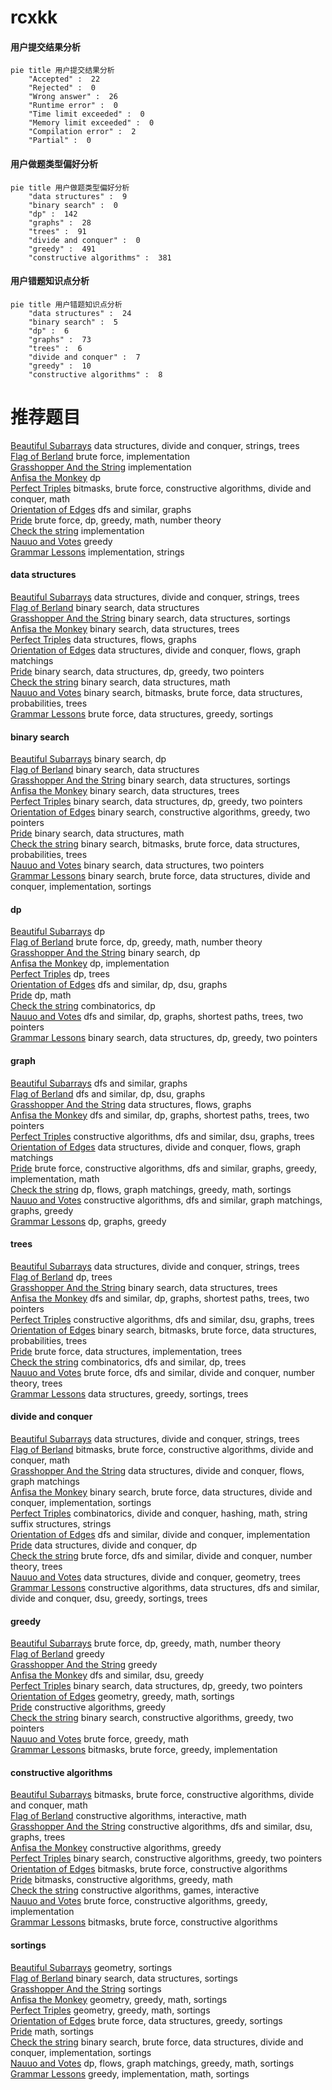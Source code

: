 # rcxkk
<!-- tabs:start -->
#### **用户提交结果分析**

```mermaid
pie title 用户提交结果分析
    "Accepted" :  22
    "Rejected" :  0
    "Wrong answer" :  26
    "Runtime error" :  0
    "Time limit exceeded" :  0
    "Memory limit exceeded" :  0
    "Compilation error" :  2
    "Partial" :  0
```
#### **用户做题类型偏好分析**

```mermaid
pie title 用户做题类型偏好分析
    "data structures" :  9
    "binary search" :  0
    "dp" :  142
    "graphs" :  28
    "trees" :  91
    "divide and conquer" :  0
    "greedy" :  491
    "constructive algorithms" :  381
```
#### **用户错题知识点分析**

```mermaid
pie title 用户错题知识点分析
    "data structures" :  24
    "binary search" :  5
    "dp" :  6
    "graphs" :  73
    "trees" :  6
    "divide and conquer" :  7
    "greedy" :  10
    "constructive algorithms" :  8
```
<!-- tabs:end -->
# 推荐题目
[Beautiful Subarrays](http://codeforces.com/problemset/problem/665/E)		data structures,
                        divide and conquer,
                        strings,
                        trees		  
[Flag of Berland](http://codeforces.com/problemset/problem/837/B)		brute force,
                        implementation		  
[Grasshopper And the String](http://codeforces.com/problemset/problem/733/A)		implementation		  
[Anfisa the Monkey](http://codeforces.com/problemset/problem/44/E)		dp		  
[Perfect Triples](https://codeforces.com/contest/1339/problem/E)		bitmasks,
                        brute force,
                        constructive algorithms,
                        divide and conquer,
                        math		  
[Orientation of Edges](http://codeforces.com/problemset/problem/883/G)		dfs and similar,
                        graphs		  
[Pride](http://codeforces.com/problemset/problem/891/A)		brute force,
                        dp,
                        greedy,
                        math,
                        number theory		  
[Check the string](http://codeforces.com/problemset/problem/960/A)		implementation		  
[Nauuo and Votes](http://codeforces.com/problemset/problem/1173/A)		greedy		  
[Grammar Lessons](https://codeforces.com/contest/114/problem/C)		implementation,
                        strings		  
<!-- tabs:start -->
#### **data structures**
[Beautiful Subarrays](http://codeforces.com/problemset/problem/665/E)		data structures,
                        divide and conquer,
                        strings,
                        trees		  
[Flag of Berland](http://codeforces.com/problemset/problem/1220/F)		binary search,
                        data structures		  
[Grasshopper And the String](http://codeforces.com/problemset/problem/862/E)		binary search,
                        data structures,
                        sortings		  
[Anfisa the Monkey](http://codeforces.com/problemset/problem/817/F)		binary search,
                        data structures,
                        trees		  
[Perfect Triples](http://codeforces.com/problemset/problem/903/G)		data structures,
                        flows,
                        graphs		  
[Orientation of Edges](http://codeforces.com/problemset/problem/793/G)		data structures,
                        divide and conquer,
                        flows,
                        graph matchings		  
[Pride](http://codeforces.com/problemset/problem/1492/C)		binary search,
                        data structures,
                        dp,
                        greedy,
                        two pointers		  
[Check the string](http://codeforces.com/problemset/problem/1490/G)		binary search,
                        data structures,
                        math		  
[Nauuo and Votes](http://codeforces.com/problemset/problem/1479/D)		binary search,
                        bitmasks,
                        brute force,
                        data structures,
                        probabilities,
                        trees		  
[Grammar Lessons](http://codeforces.com/problemset/problem/1497/A)		brute force,
                        data structures,
                        greedy,
                        sortings		  
#### **binary search**
[Beautiful Subarrays](http://codeforces.com/problemset/problem/713/E)		binary search,
                        dp		  
[Flag of Berland](http://codeforces.com/problemset/problem/1220/F)		binary search,
                        data structures		  
[Grasshopper And the String](http://codeforces.com/problemset/problem/862/E)		binary search,
                        data structures,
                        sortings		  
[Anfisa the Monkey](http://codeforces.com/problemset/problem/817/F)		binary search,
                        data structures,
                        trees		  
[Perfect Triples](http://codeforces.com/problemset/problem/1492/C)		binary search,
                        data structures,
                        dp,
                        greedy,
                        two pointers		  
[Orientation of Edges](http://codeforces.com/problemset/problem/1463/D)		binary search,
                        constructive algorithms,
                        greedy,
                        two pointers		  
[Pride](http://codeforces.com/problemset/problem/1490/G)		binary search,
                        data structures,
                        math		  
[Check the string](http://codeforces.com/problemset/problem/1479/D)		binary search,
                        bitmasks,
                        brute force,
                        data structures,
                        probabilities,
                        trees		  
[Nauuo and Votes](http://codeforces.com/problemset/problem/1436/E)		binary search,
                        data structures,
                        two pointers		  
[Grammar Lessons](http://codeforces.com/problemset/problem/1461/D)		binary search,
                        brute force,
                        data structures,
                        divide and conquer,
                        implementation,
                        sortings		  
#### **dp**
[Beautiful Subarrays](http://codeforces.com/problemset/problem/44/E)		dp		  
[Flag of Berland](http://codeforces.com/problemset/problem/891/A)		brute force,
                        dp,
                        greedy,
                        math,
                        number theory		  
[Grasshopper And the String](http://codeforces.com/problemset/problem/713/E)		binary search,
                        dp		  
[Anfisa the Monkey](http://codeforces.com/problemset/problem/1234/C)		dp,
                        implementation		  
[Perfect Triples](http://codeforces.com/problemset/problem/1146/F)		dp,
                        trees		  
[Orientation of Edges](http://codeforces.com/problemset/problem/505/B)		dfs and similar,
                        dp,
                        dsu,
                        graphs		  
[Pride](http://codeforces.com/problemset/problem/1237/E)		dp,
                        math		  
[Check the string](http://codeforces.com/problemset/problem/295/D)		combinatorics,
                        dp		  
[Nauuo and Votes](http://codeforces.com/problemset/problem/14/D)		dfs and similar,
                        dp,
                        graphs,
                        shortest paths,
                        trees,
                        two pointers		  
[Grammar Lessons](http://codeforces.com/problemset/problem/1492/C)		binary search,
                        data structures,
                        dp,
                        greedy,
                        two pointers		  
#### **graph**
[Beautiful Subarrays](http://codeforces.com/problemset/problem/883/G)		dfs and similar,
                        graphs		  
[Flag of Berland](http://codeforces.com/problemset/problem/505/B)		dfs and similar,
                        dp,
                        dsu,
                        graphs		  
[Grasshopper And the String](http://codeforces.com/problemset/problem/903/G)		data structures,
                        flows,
                        graphs		  
[Anfisa the Monkey](http://codeforces.com/problemset/problem/14/D)		dfs and similar,
                        dp,
                        graphs,
                        shortest paths,
                        trees,
                        two pointers		  
[Perfect Triples](http://codeforces.com/problemset/problem/698/B)		constructive algorithms,
                        dfs and similar,
                        dsu,
                        graphs,
                        trees		  
[Orientation of Edges](http://codeforces.com/problemset/problem/793/G)		data structures,
                        divide and conquer,
                        flows,
                        graph matchings		  
[Pride](http://codeforces.com/problemset/problem/1487/C)		brute force,
                        constructive algorithms,
                        dfs and similar,
                        graphs,
                        greedy,
                        implementation,
                        math		  
[Check the string](http://codeforces.com/problemset/problem/1437/C)		dp,
                        flows,
                        graph matchings,
                        greedy,
                        math,
                        sortings		  
[Nauuo and Votes](http://codeforces.com/problemset/problem/1470/D)		constructive algorithms,
                        dfs and similar,
                        graph matchings,
                        graphs,
                        greedy		  
[Grammar Lessons](http://codeforces.com/problemset/problem/1476/C)		dp,
                        graphs,
                        greedy		  
#### **trees**
[Beautiful Subarrays](http://codeforces.com/problemset/problem/665/E)		data structures,
                        divide and conquer,
                        strings,
                        trees		  
[Flag of Berland](http://codeforces.com/problemset/problem/1146/F)		dp,
                        trees		  
[Grasshopper And the String](http://codeforces.com/problemset/problem/817/F)		binary search,
                        data structures,
                        trees		  
[Anfisa the Monkey](http://codeforces.com/problemset/problem/14/D)		dfs and similar,
                        dp,
                        graphs,
                        shortest paths,
                        trees,
                        two pointers		  
[Perfect Triples](http://codeforces.com/problemset/problem/698/B)		constructive algorithms,
                        dfs and similar,
                        dsu,
                        graphs,
                        trees		  
[Orientation of Edges](http://codeforces.com/problemset/problem/1479/D)		binary search,
                        bitmasks,
                        brute force,
                        data structures,
                        probabilities,
                        trees		  
[Pride](http://codeforces.com/problemset/problem/1511/C)		brute force,
                        data structures,
                        implementation,
                        trees		  
[Check the string](http://codeforces.com/problemset/problem/1499/F)		combinatorics,
                        dfs and similar,
                        dp,
                        trees		  
[Nauuo and Votes](http://codeforces.com/problemset/problem/1491/E)		brute force,
                        dfs and similar,
                        divide and conquer,
                        number theory,
                        trees		  
[Grammar Lessons](http://codeforces.com/problemset/problem/1466/D)		data structures,
                        greedy,
                        sortings,
                        trees		  
#### **divide and conquer**
[Beautiful Subarrays](http://codeforces.com/problemset/problem/665/E)		data structures,
                        divide and conquer,
                        strings,
                        trees		  
[Flag of Berland](https://codeforces.com/contest/1339/problem/E)		bitmasks,
                        brute force,
                        constructive algorithms,
                        divide and conquer,
                        math		  
[Grasshopper And the String](http://codeforces.com/problemset/problem/793/G)		data structures,
                        divide and conquer,
                        flows,
                        graph matchings		  
[Anfisa the Monkey](http://codeforces.com/problemset/problem/1461/D)		binary search,
                        brute force,
                        data structures,
                        divide and conquer,
                        implementation,
                        sortings		  
[Perfect Triples](http://codeforces.com/problemset/problem/1466/G)		combinatorics,
                        divide and conquer,
                        hashing,
                        math,
                        string suffix structures,
                        strings		  
[Orientation of Edges](http://codeforces.com/problemset/problem/1490/D)		dfs and similar,
                        divide and conquer,
                        implementation		  
[Pride](https://codeforces.com/contest/1483/problem/C)		data structures,
                        divide and conquer,
                        dp		  
[Check the string](http://codeforces.com/problemset/problem/1491/E)		brute force,
                        dfs and similar,
                        divide and conquer,
                        number theory,
                        trees		  
[Nauuo and Votes](http://codeforces.com/problemset/problem/1303/G)		data structures,
                        divide and conquer,
                        geometry,
                        trees		  
[Grammar Lessons](http://codeforces.com/problemset/problem/1494/D)		constructive algorithms,
                        data structures,
                        dfs and similar,
                        divide and conquer,
                        dsu,
                        greedy,
                        sortings,
                        trees		  
#### **greedy**
[Beautiful Subarrays](http://codeforces.com/problemset/problem/891/A)		brute force,
                        dp,
                        greedy,
                        math,
                        number theory		  
[Flag of Berland](http://codeforces.com/problemset/problem/1173/A)		greedy		  
[Grasshopper And the String](http://codeforces.com/problemset/problem/1040/A)		greedy		  
[Anfisa the Monkey](http://codeforces.com/problemset/problem/902/B)		dfs and similar,
                        dsu,
                        greedy		  
[Perfect Triples](http://codeforces.com/problemset/problem/1492/C)		binary search,
                        data structures,
                        dp,
                        greedy,
                        two pointers		  
[Orientation of Edges](https://codeforces.com/contest/1496/problem/C)		geometry,
                        greedy,
                        math,
                        sortings		  
[Pride](http://codeforces.com/problemset/problem/1493/A)		constructive algorithms,
                        greedy		  
[Check the string](http://codeforces.com/problemset/problem/1463/D)		binary search,
                        constructive algorithms,
                        greedy,
                        two pointers		  
[Nauuo and Votes](http://codeforces.com/problemset/problem/1462/C)		brute force,
                        greedy,
                        math		  
[Grammar Lessons](http://codeforces.com/problemset/problem/1494/B)		bitmasks,
                        brute force,
                        greedy,
                        implementation		  
#### **constructive algorithms**
[Beautiful Subarrays](https://codeforces.com/contest/1339/problem/E)		bitmasks,
                        brute force,
                        constructive algorithms,
                        divide and conquer,
                        math		  
[Flag of Berland](http://codeforces.com/problemset/problem/727/C)		constructive algorithms,
                        interactive,
                        math		  
[Grasshopper And the String](http://codeforces.com/problemset/problem/698/B)		constructive algorithms,
                        dfs and similar,
                        dsu,
                        graphs,
                        trees		  
[Anfisa the Monkey](http://codeforces.com/problemset/problem/1493/A)		constructive algorithms,
                        greedy		  
[Perfect Triples](http://codeforces.com/problemset/problem/1463/D)		binary search,
                        constructive algorithms,
                        greedy,
                        two pointers		  
[Orientation of Edges](https://codeforces.com/contest/1456/problem/B)		bitmasks,
                        brute force,
                        constructive algorithms		  
[Pride](http://codeforces.com/problemset/problem/1492/D)		bitmasks,
                        constructive algorithms,
                        greedy,
                        math		  
[Check the string](https://codeforces.com/contest/1504/problem/D)		constructive algorithms,
                        games,
                        interactive		  
[Nauuo and Votes](https://codeforces.com/contest/1483/problem/A)		brute force,
                        constructive algorithms,
                        greedy,
                        implementation		  
[Grammar Lessons](https://codeforces.com/contest/1457/problem/D)		bitmasks,
                        brute force,
                        constructive algorithms		  
#### **sortings**
[Beautiful Subarrays](http://codeforces.com/problemset/problem/593/B)		geometry,
                        sortings		  
[Flag of Berland](http://codeforces.com/problemset/problem/862/E)		binary search,
                        data structures,
                        sortings		  
[Grasshopper And the String](http://codeforces.com/problemset/problem/1174/B)		sortings		  
[Anfisa the Monkey](https://codeforces.com/contest/1496/problem/C)		geometry,
                        greedy,
                        math,
                        sortings		  
[Perfect Triples](http://codeforces.com/problemset/problem/1495/A)		geometry,
                        greedy,
                        math,
                        sortings		  
[Orientation of Edges](http://codeforces.com/problemset/problem/1497/A)		brute force,
                        data structures,
                        greedy,
                        sortings		  
[Pride](http://codeforces.com/problemset/problem/1427/A)		math,
                        sortings		  
[Check the string](http://codeforces.com/problemset/problem/1461/D)		binary search,
                        brute force,
                        data structures,
                        divide and conquer,
                        implementation,
                        sortings		  
[Nauuo and Votes](http://codeforces.com/problemset/problem/1437/C)		dp,
                        flows,
                        graph matchings,
                        greedy,
                        math,
                        sortings		  
[Grammar Lessons](http://codeforces.com/problemset/problem/1473/A)		greedy,
                        implementation,
                        math,
                        sortings		  
<!-- tabs:end -->
